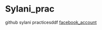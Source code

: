 # Sylani_prac
github sylani practicesddf
[facebook_account](https://github.com/ShakirHassan/Sylani_prac)